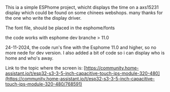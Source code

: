 This ia a simple ESPhome project, whicht displays the time on a axs15231  display which could be found on some chinees webshops. 
many thanks for the one who write the display driver.

The font file, should be placed in the esphome/fonts

the code works with esphome dev branche > 11.0

24-11-2024, the code run's fine with the Esphome 11.0 and higher, so no more nede for dev version. 
I also added a bit of code so i can display who is home and who's away. 

Link to the topic where the screen is: [https://community.home-assistant.io/t/esp32-s3-3-5-inch-capacitive-touch-ips-module-320-480](https://community.home-assistant.io/t/esp32-s3-3-5-inch-capacitive-touch-ips-module-320-480/768591)
